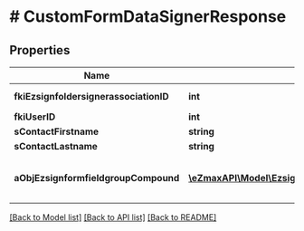 # # CustomFormDataSignerResponse

## Properties

Name | Type | Description | Notes
------------ | ------------- | ------------- | -------------
**fkiEzsignfoldersignerassociationID** | **int** | The unique ID of the Ezsignfoldersignerassociation |
**fkiUserID** | **int** | The unique ID of the User | [optional]
**sContactFirstname** | **string** | The First name of the contact |
**sContactLastname** | **string** | The Last name of the contact |
**aObjEzsignformfieldgroupCompound** | [**\eZmaxAPI\Model\EzsignformfieldgroupResponseCompound[]**](EzsignformfieldgroupResponseCompound.md) | This array contains the labels or each Form fields in the form but WITHOUT the values |

[[Back to Model list]](../../README.md#models) [[Back to API list]](../../README.md#endpoints) [[Back to README]](../../README.md)
